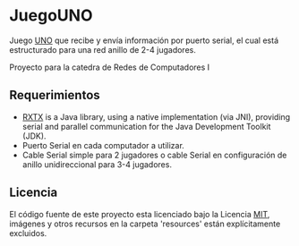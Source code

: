 JuegoUNO
========
Juego [UNO](https://es.wikipedia.org/wiki/Uno_(juego)) que recibe y envía información por puerto serial, el cual está estructurado para una red anillo de 2-4 jugadores.

Proyecto para la catedra de Redes de Computadores I

## Requerimientos

- [RXTX](http://rxtx.qbang.org/wiki/index.php/Main_Page) is a Java library, using a native implementation (via JNI), providing serial and parallel communication for the Java Development Toolkit (JDK).
- Puerto Serial en cada computador a utilizar.
- Cable Serial simple para 2 jugadores o cable Serial en configuración de anillo unidireccional para 3-4 jugadores.

## Licencia

El código fuente de este proyecto esta licenciado bajo la Licencia [MIT](LICENSE), imágenes y otros recursos en la carpeta 'resources' están explícitamente excluidos.

